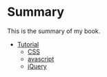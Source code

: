 # Summary

This is the summary of my book.

* [Tutorial](section1/index.md)
    * [CSS](tutorial/css.md)
    * [avascript](tutorial/javascript.md)
    * [jQuery](tutorial/jQuery.md)
